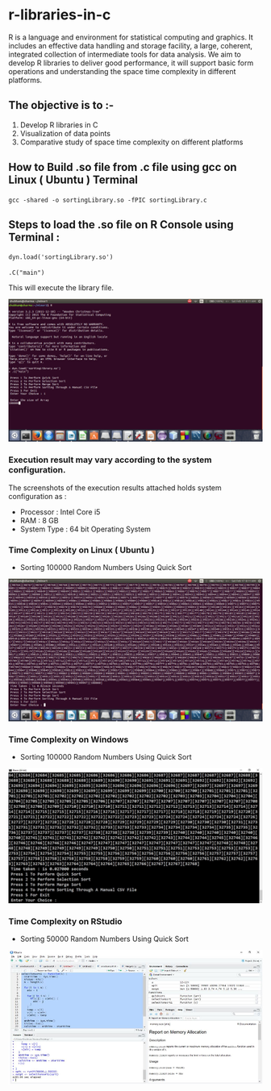 # r-libraries-in-c
R is a language and environment for statistical computing and graphics. It includes an effective data handling and storage facility, a large, coherent, integrated collection of intermediate tools
for data analysis. We aim to develop R libraries to deliver good performance, it will support
basic form operations and understanding the space time complexity in different platforms.

## The objective is to :-
1) Develop  R libraries in C
2) Visualization of data points
3) Comparative study of space time complexity on different platforms

## How to Build .so file from .c file using gcc on Linux ( Ubuntu ) Terminal

`gcc -shared -o sortingLibrary.so -fPIC sortingLibrary.c`

## Steps to load the .so file on R Console using Terminal : 

` dyn.load('sortingLibrary.so') ` 

 ` .C("main") ` 

This will execute the library file.

![](Tutorial-1.png)
 
### Execution result may vary according to the system configuration.
The screenshots of the execution results attached holds system configuration as :
* Processor : Intel Core i5
* RAM : 8 GB
* System Type : 64 bit Operating System

### Time Complexity on Linux ( Ubuntu ) 

* Sorting 100000 Random Numbers Using Quick Sort

![](Time-Complexity-On-Linux.png)

### Time Complexity on Windows

* Sorting 100000 Random Numbers Using Quick Sort

![](Time-Complexity-On-Windows.JPG)

### Time Complexity on RStudio

* Sorting 50000 Random Numbers Using Quick Sort 

![](Time-Complexity-On-RStudio.JPG)
